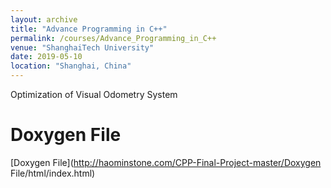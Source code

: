 ```yaml
---
layout: archive
title: "Advance Programming in C++"
permalink: /courses/Advance_Programming_in_C++
venue: "ShanghaiTech University"
date: 2019-05-10
location: "Shanghai, China"
---
```

Optimization of Visual Odometry System

Doxygen File
=====
[Doxygen File](http://haominstone.com/CPP-Final-Project-master/Doxygen File/html/index.html)
